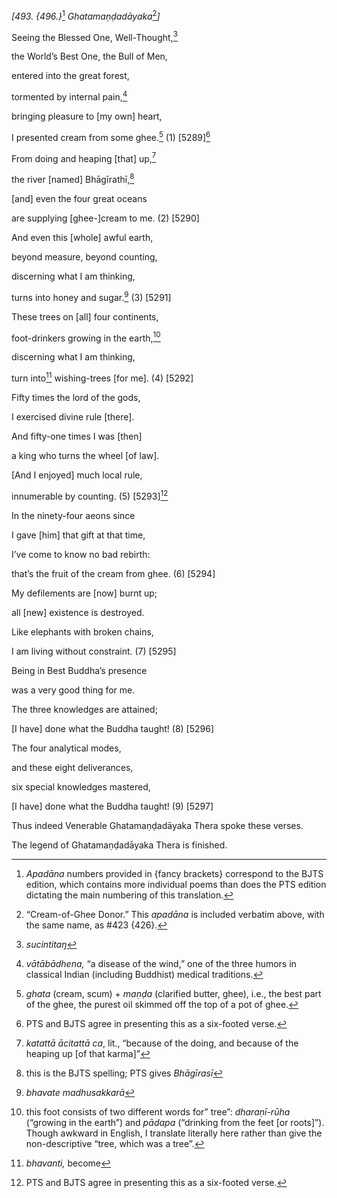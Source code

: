 *\[493. {496.}*[^1] *Ghatamaṇḍadāyaka*[^2]*\]*

Seeing the Blessed One, Well-Thought,[^3]

the World’s Best One, the Bull of Men,

entered into the great forest,

tormented by internal pain,[^4]

bringing pleasure to \[my own\] heart,

I presented cream from some ghee.[^5] (1) \[5289\][^6]

From doing and heaping \[that\] up,[^7]

the river \[named\] Bhāgīrathī,[^8]

\[and\] even the four great oceans

are supplying \[ghee-\]cream to me. (2) \[5290\]

And even this \[whole\] awful earth,

beyond measure, beyond counting,

discerning what I am thinking,

turns into honey and sugar.[^9] (3) \[5291\]

These trees on \[all\] four continents,

foot-drinkers growing in the earth,[^10]

discerning what I am thinking,

turn into[^11] wishing-trees \[for me\]. (4) \[5292\]

Fifty times the lord of the gods,

I exercised divine rule \[there\].

And fifty-one times I was \[then\]

a king who turns the wheel \[of law\].

\[And I enjoyed\] much local rule,

innumerable by counting. (5) \[5293\][^12]

In the ninety-four aeons since

I gave \[him\] that gift at that time,

I’ve come to know no bad rebirth:

that’s the fruit of the cream from ghee. (6) \[5294\]

My defilements are \[now\] burnt up;

all \[new\] existence is destroyed.

Like elephants with broken chains,

I am living without constraint. (7) \[5295\]

Being in Best Buddha’s presence

was a very good thing for me.

The three knowledges are attained;

\[I have\] done what the Buddha taught! (8) \[5296\]

The four analytical modes,

and these eight deliverances,

six special knowledges mastered,

\[I have\] done what the Buddha taught! (9) \[5297\]

Thus indeed Venerable Ghatamaṇḍadāyaka Thera spoke these verses.

The legend of Ghatamaṇḍadāyaka Thera is finished.

[^1]: *Apadāna* numbers provided in {fancy brackets} correspond to the
    BJTS edition, which contains more individual poems than does the PTS
    edition dictating the main numbering of this translation.

[^2]: “Cream-of-Ghee Donor.” This *apadāna* is included verbatim above,
    with the same name, as \#423 {426}.

[^3]: *sucintitaŋ*

[^4]: *vātābādhena,* “a disease of the wind,” one of the three humors in
    classical Indian (including Buddhist) medical traditions.

[^5]: *ghata* (cream, scum) + *maṇḍa* (clarified butter, ghee), i.e.,
    the best part of the ghee, the purest oil skimmed off the top of a
    pot of ghee.

[^6]: PTS and BJTS agree in presenting this as a six-footed verse.

[^7]: *katattā ācitattā ca*, lit., “because of the doing, and because of
    the heaping up \[of that karma\]”

[^8]: this is the BJTS spelling; PTS gives *Bhāgīrasī*

[^9]: *bhavate madhusakkarā*

[^10]: this foot consists of two different words for” tree”:
    *dharaṇī-rūha* (“growing in the earth”) and *pādapa* (“drinking from
    the feet \[or roots\]”). Though awkward in English, I translate
    literally here rather than give the non-descriptive “tree, which was
    a tree”.

[^11]: *bhavanti,* become

[^12]: PTS and BJTS agree in presenting this as a six-footed verse.
